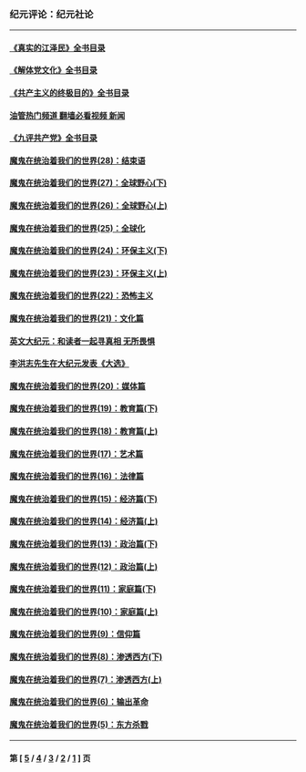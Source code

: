 ### 纪元评论：纪元社论
---
#### [《真实的江泽民》全书目录](../../pages/nsc422/n13721399.md?01110330) 
#### [《解体党文化》全书目录](../../pages/nsc422/n13721157.md?01110330) 
#### [《共产主义的终极目的》全书目录](../../pages/nsc422/n13721048.md?01110330) 
#### [油管热门频道 翻墙必看视频 新闻](ok?01110330)
#### [《九评共产党》全书目录](../../pages/nsc422/n13708085.md?01110330) 
#### [魔鬼在统治着我们的世界(28)：结束语](../../pages/nsc422/n10936246.md?01110330) 
#### [魔鬼在统治着我们的世界(27)：全球野心(下)](../../pages/nsc422/n10928319.md?01110330) 
#### [魔鬼在统治着我们的世界(26)：全球野心(上)](../../pages/nsc422/n10900318.md?01110330) 
#### [魔鬼在统治着我们的世界(25)：全球化](../../pages/nsc422/n10788205.md?01110330) 
#### [魔鬼在统治着我们的世界(24)：环保主义(下)](../../pages/nsc422/n10695307.md?01110330) 
#### [魔鬼在统治着我们的世界(23)：环保主义(上)](../../pages/nsc422/n10688613.md?01110330) 
#### [魔鬼在统治着我们的世界(22)：恐怖主义](../../pages/nsc422/n10614727.md?01110330) 
#### [魔鬼在统治着我们的世界(21)：文化篇](../../pages/nsc422/n10597706.md?01110330) 
#### [英文大纪元：和读者一起寻真相 无所畏惧](../../pages/nsc422/n12542027.md?01110330) 
#### [李洪志先生在大纪元发表《大选》](../../pages/nsc422/n12534746.md?01110330) 
#### [魔鬼在统治着我们的世界(20)：媒体篇](../../pages/nsc422/n10586579.md?01110330) 
#### [魔鬼在统治着我们的世界(19)：教育篇(下)](../../pages/nsc422/n10564808.md?01110330) 
#### [魔鬼在统治着我们的世界(18)：教育篇(上)](../../pages/nsc422/n10526970.md?01110330) 
#### [魔鬼在统治着我们的世界(17)：艺术篇](../../pages/nsc422/n10499093.md?01110330) 
#### [魔鬼在统治着我们的世界(16)：法律篇](../../pages/nsc422/n10485969.md?01110330) 
#### [魔鬼在统治着我们的世界(15)：经济篇(下)](../../pages/nsc422/n10469975.md?01110330) 
#### [魔鬼在统治着我们的世界(14)：经济篇(上)](../../pages/nsc422/n10457370.md?01110330) 
#### [魔鬼在统治着我们的世界(13)：政治篇(下)](../../pages/nsc422/n10448270.md?01110330) 
#### [魔鬼在统治着我们的世界(12)：政治篇(上)](../../pages/nsc422/n10444576.md?01110330) 
#### [魔鬼在统治着我们的世界(11)：家庭篇(下)](../../pages/nsc422/n10440961.md?01110330) 
#### [魔鬼在统治着我们的世界(10)：家庭篇(上)](../../pages/nsc422/n10435448.md?01110330) 
#### [魔鬼在统治着我们的世界(9)：信仰篇](../../pages/nsc422/n10432159.md?01110330) 
#### [魔鬼在统治着我们的世界(8)：渗透西方(下)](../../pages/nsc422/n10429603.md?01110330) 
#### [魔鬼在统治着我们的世界(7)：渗透西方(上)](../../pages/nsc422/n10426013.md?01110330) 
#### [魔鬼在统治着我们的世界(6)：输出革命](../../pages/nsc422/n10421536.md?01110330) 
#### [魔鬼在统治着我们的世界(5)：东方杀戮](../../pages/nsc422/n10417707.md?01110330) 

---
#### 第 [ [5](./5.md?01110330) / [4](./4.md?01110330) / [3](./3.md?01110330) / [2](./2.md?01110330) / [1](./1.md?01110330) ] 页
